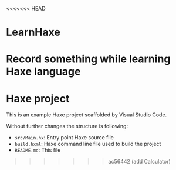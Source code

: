 <<<<<<< HEAD
# LearnHaxe
Record something while learning Haxe language
=======
# Haxe project

This is an example Haxe project scaffolded by Visual Studio Code.

Without further changes the structure is following:

 * `src/Main.hx`: Entry point Haxe source file
 * `build.hxml`: Haxe command line file used to build the project
 * `README.md`: This file
>>>>>>> ac56442 (add Calculator)
